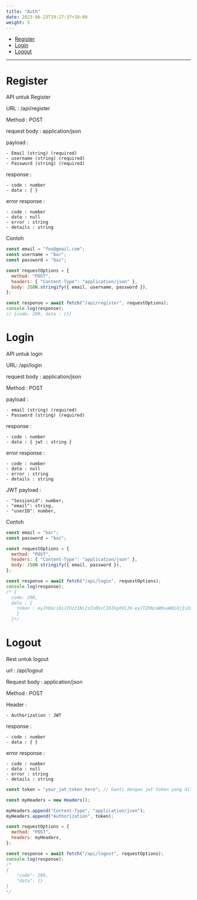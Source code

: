 ```yaml
---
title: "Auth"
date: 2023-06-23T19:27:37+10:00
weight: 5
---
```


- [Register](#register)
- [Login](#login)
- [Logout](#logout)

---

# Register

API untuk Register

URL : /api/register

Method : POST

request body : application/json

payload :

    - Email (string) (required)
    - username (string) (required)
    - Password (string) (required)

response :

    - code : number
    - data : { }

error response :

    - code : number
    - data : null
    - error : string
    - details : string

Contoh

```javascript
const email = "foo@gmail.com";
const username = "bar";
const password = "baz";

const requestOptions = {
  method: "POST",
  headers: { "Content-Type": "application/json" },
  body: JSON.stringify({ email, username, password }),
};

const response = await fetch("/api/register", requestOptions);
console.log(response);
// {code: 200, data : {}}
```

# Login

API untuk login

URL: /api/login

request body : application/json

Method : POST

payload :

    - email (string) (required)
    - Password (string) (required)

response :

    - code : number
    - data : { jwt : string }

error response :

    - code : number
    - data : null
    - error : string
    - details : string

JWT payload :

    - "Sessionid": number,
    - "email": string,
    - "userID": number,

Contoh

```javascript
const email = "bar";
const password = "baz";

const requestOptions = {
  method: "POST",
  headers: { "Content-Type": "application/json" },
  body: JSON.stringify({ email, password }),
};

const response = await fetch("/api/login", requestOptions);
console.log(response);
/* {
  code: 200,
  data : { 
    token : eyJhbGciOiJIUzI1NiIsInR5cCI6IkpXVCJ9.eyJTZXNzaW9uaWQiOjIsImFib3V0IjoiSGVsbG8gaW0gdXNpbmcgdGFuZGljaGF0IiwiZW1haWwiOiJiYXJAZ21haWwuY29tIiwicHJvZmlsZSI6ImQzMDM1OGMzLTMwNmItNGE5YS1hZTIwLWQyM2Y0YWQ1MzQ2OSIsInVzZXJJRCI6MSwidXNlcm5hbWUiOiJmb28ifQ.jBokpV84B6N7SZAF_svkFWvvciHGpPaHDBdR9nWjte0
    }
  }*/
```

# Logout

Rest untuk logout

url : /api/logout

Request body : application/json

Method : POST

Header :

    - Authorization : JWT

response :

    - code : number
    - data : { }

error response :

    - code : number
    - data : null
    - error : string
    - details : string

```javascript
const token = "your_jwt_token_here"; // Ganti dengan jwt token yang diterima dari /api/login

const myHeaders = new Headers();

myHeaders.append("Content-Type", "application/json");
myHeaders.append("Authorization", token);

const requestOptions = {
  method: "POST",
  headers: myHeaders,
};

const response = await fetch("/api/logout", requestOptions);
console.log(response);
/*
{
    "code": 200,
    "data": {}
} 
*/
```
